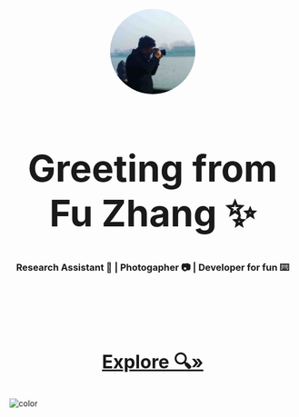 

<!-- PROJECT LOGO -->
<br />
<div align="center">
  <a href="">
    <img class="avatar" src="pics/longtime.jpg" alt="Logo">
  </a>

  <h1 align="center" class="name" style="font-size: 65px; font-weight: bold;">Greeting from <span id="typewriter">Fu Zhang</span> ✨</h1>
  <h3>Research Assistant  🔬 | Photogapher 📷 | Developer for fun ⌨️</h3>
  <h3 class="start-link" > <a href="/pages/hello"><strong>Explore 🔍»</strong></a></h3>
</div>
<style>
.start-link{
  font-size: 2.3em;
  margin-top: 4em;
}
.start-link:hover{
  font-size: 2.3em;
  margin-top: 4em;
  text-decoration: underline;
}
.avatar {
  vertical-align: middle;
  width: 150px;
  height: 150px;
  border-radius: 50%;
}


</style>


![color](#fffbf7)